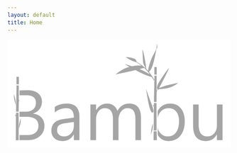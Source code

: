 ```yaml
---
layout: default
title: Home
---
```

![Logo](https://github.com/BambuGMS/Industry-Analysis-Report/blob/gh-pages/images/Logo.png)
